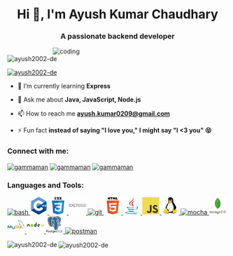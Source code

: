 <h1 align="center">Hi 👋, I'm Ayush Kumar Chaudhary</h1>
<h3 align="center">A passionate backend developer</h3>

<img align="right" alt="coding" width="400" src="[https://giphy.com/embed/RbDKaczqWovIugyJmW](https://www.google.com/imgres?imgurl=https%3A%2F%2Fmedia4.giphy.com%2Fmedia%2FRbDKaczqWovIugyJmW%2Fgiphy.gif&imgrefurl=https%3A%2F%2Fgiphy.com%2Fexplore%2Fcoder&tbnid=e9hPImsTmTzH1M&vet=12ahUKEwizo7iE-Nj9AhWI63MBHfYyCnMQMygzegQIARBe..i&docid=as0Wf4WMC2PzXM&w=480&h=270&q=coding%20gif%20images&ved=2ahUKEwizo7iE-Nj9AhWI63MBHfYyCnMQMygzegQIARBe)">

<p align="left"> <img src="https://komarev.com/ghpvc/?username=ayush2002-de&label=Profile%20views&color=0e75b6&style=flat" alt="ayush2002-de" /> </p>

<p align="left"> <a href="https://github.com/ryo-ma/github-profile-trophy"><img src="https://github-profile-trophy.vercel.app/?username=ayush2002-de" alt="ayush2002-de" /></a> </p>

- 🌱 I’m currently learning **Express**

- 💬 Ask me about **Java, JavaScript, Node.js**

- 📫 How to reach me **ayush.kumar0209@gmail.com**

- ⚡ Fun fact **instead of saying "I love you," I might say "I <3 you" 😝**

<h3 align="left">Connect with me:</h3>
<p align="left">
<a href="https://linkedin.com/in/gammaman" target="blank"><img align="center" src="https://raw.githubusercontent.com/rahuldkjain/github-profile-readme-generator/master/src/images/icons/Social/linked-in-alt.svg" alt="gammaman" height="30" width="40" /></a>
<a href="https://codeforces.com/profile/gammaman" target="blank"><img align="center" src="https://raw.githubusercontent.com/rahuldkjain/github-profile-readme-generator/master/src/images/icons/Social/codeforces.svg" alt="gammaman" height="30" width="40" /></a>
<a href="https://www.leetcode.com/gammaman" target="blank"><img align="center" src="https://raw.githubusercontent.com/rahuldkjain/github-profile-readme-generator/master/src/images/icons/Social/leet-code.svg" alt="gammaman" height="30" width="40" /></a>
</p>

<h3 align="left">Languages and Tools:</h3>
<p align="left"> <a href="https://www.gnu.org/software/bash/" target="_blank" rel="noreferrer"> <img src="https://www.vectorlogo.zone/logos/gnu_bash/gnu_bash-icon.svg" alt="bash" width="40" height="40"/> </a> <a href="https://www.w3schools.com/cpp/" target="_blank" rel="noreferrer"> <img src="https://raw.githubusercontent.com/devicons/devicon/master/icons/cplusplus/cplusplus-original.svg" alt="cplusplus" width="40" height="40"/> </a> <a href="https://www.w3schools.com/css/" target="_blank" rel="noreferrer"> <img src="https://raw.githubusercontent.com/devicons/devicon/master/icons/css3/css3-original-wordmark.svg" alt="css3" width="40" height="40"/> </a> <a href="https://expressjs.com" target="_blank" rel="noreferrer"> <img src="https://raw.githubusercontent.com/devicons/devicon/master/icons/express/express-original-wordmark.svg" alt="express" width="40" height="40"/> </a> <a href="https://git-scm.com/" target="_blank" rel="noreferrer"> <img src="https://www.vectorlogo.zone/logos/git-scm/git-scm-icon.svg" alt="git" width="40" height="40"/> </a> <a href="https://www.w3.org/html/" target="_blank" rel="noreferrer"> <img src="https://raw.githubusercontent.com/devicons/devicon/master/icons/html5/html5-original-wordmark.svg" alt="html5" width="40" height="40"/> </a> <a href="https://www.java.com" target="_blank" rel="noreferrer"> <img src="https://raw.githubusercontent.com/devicons/devicon/master/icons/java/java-original.svg" alt="java" width="40" height="40"/> </a> <a href="https://developer.mozilla.org/en-US/docs/Web/JavaScript" target="_blank" rel="noreferrer"> <img src="https://raw.githubusercontent.com/devicons/devicon/master/icons/javascript/javascript-original.svg" alt="javascript" width="40" height="40"/> </a> <a href="https://www.linux.org/" target="_blank" rel="noreferrer"> <img src="https://raw.githubusercontent.com/devicons/devicon/master/icons/linux/linux-original.svg" alt="linux" width="40" height="40"/> </a> <a href="https://mochajs.org" target="_blank" rel="noreferrer"> <img src="https://www.vectorlogo.zone/logos/mochajs/mochajs-icon.svg" alt="mocha" width="40" height="40"/> </a> <a href="https://www.mongodb.com/" target="_blank" rel="noreferrer"> <img src="https://raw.githubusercontent.com/devicons/devicon/master/icons/mongodb/mongodb-original-wordmark.svg" alt="mongodb" width="40" height="40"/> </a> <a href="https://www.mysql.com/" target="_blank" rel="noreferrer"> <img src="https://raw.githubusercontent.com/devicons/devicon/master/icons/mysql/mysql-original-wordmark.svg" alt="mysql" width="40" height="40"/> </a> <a href="https://nodejs.org" target="_blank" rel="noreferrer"> <img src="https://raw.githubusercontent.com/devicons/devicon/master/icons/nodejs/nodejs-original-wordmark.svg" alt="nodejs" width="40" height="40"/> </a> <a href="https://www.postgresql.org" target="_blank" rel="noreferrer"> <img src="https://raw.githubusercontent.com/devicons/devicon/master/icons/postgresql/postgresql-original-wordmark.svg" alt="postgresql" width="40" height="40"/> </a> <a href="https://postman.com" target="_blank" rel="noreferrer"> <img src="https://www.vectorlogo.zone/logos/getpostman/getpostman-icon.svg" alt="postman" width="40" height="40"/> </a> </p>

<p><img align="left" src="https://github-readme-stats.vercel.app/api/top-langs?username=ayush2002-de&show_icons=true&locale=en&layout=compact" alt="ayush2002-de" /></p>

<p>&nbsp;<img align="center" src="https://github-readme-stats.vercel.app/api?username=ayush2002-de&show_icons=true&locale=en" alt="ayush2002-de" /></p>
